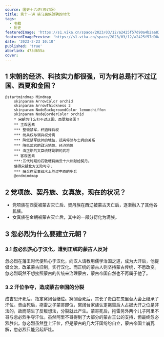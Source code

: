 ```yaml
---
source: 国史十六讲(修订版)
title: 第十一讲 骑马民族驰骋的时代
tags:
  - 书籍
  - 历史
featuredImage: 'https://s1.vika.cn/space/2023/03/12/a2425f57d90a4b2aa8346e2582d6963a'
featuredImagePreview: 'https://s1.vika.cn/space/2023/03/12/a2425f57d90a4b2aa8346e2582d6963a'
date: '2023-2-23 10:10'
published: 'true'
abbrlink: 473d655a
cover:
---
```


## 1 宋朝的经济、科技实力都很强，可为何总是打不过辽国、西夏和金国？

```plantuml
@startmindmap Mindmap
    skinparam ArrowColor orchid
    skinparam ArrowThickness 2
    skinparam NodeBackgroundColor lemonchiffon
    skinparam NodeBorderColor orchid
    * 宋朝为什么打不过辽国、西夏和金国？
    ** 主观因素
    *** 整顿禁军，杯酒释兵权
    *** 统兵权与调兵权分离
    *** 降低禁军统帅的地位，疏离将领与士兵的关系
    *** 降低武官的政治地位、经济地位
    *** 由正职的文臣统辖副职的武将
    ** 客观因素
    ***:五代时期的石敬塘将幽云十六州献给契丹，
    使得宋朝北方无险可守;
    *** 骑兵在军事战术上胜过中原的步兵
    @endmindmap
```
## 2 党项族、契丹族、女真族，现在的状况？

- 党项族在西夏被蒙古灭亡后、契丹族在西辽被蒙古灭亡后，逐渐融入了其他各民族。
- 女真族在金朝被蒙古灭亡后，其中的一部分衍化为满族。

## 3 忽必烈为什么要建立元朝？

### 3.1 忽必烈热心于汉化，遭到正统的蒙古人反对

忽必烈在藩王时代便热心于汉化，向汉人请教用儒学治国之道，成为大汗后，他提倡文治，改革蒙古旧制，实行汉化。而正统的蒙古人则坚持蒙古传统，不愿改变。忽必烈既然不想接照蒙古的传统来治理蒙古，蒙古帝国自然也不再属于他了。

### 3.2 汗位争夺，造成蒙古帝国的分裂

成吉思汗死后，指定窝阔台继位。窝阔台死后，其长子贵由在忽里台大会上继承了汗位。贵由死后，拖雷之子蒙哥即位，窝阔台家族认定拖雷后人占据大汗之位是非法的，故而萌生了反叛想法，分裂就此产生。蒙哥死后，拖雷另外两个儿子阿里不哥与忽必烈争夺汗位。虽然阿里不哥得到了大部分的蒙古王公的支持，但最终忽必烈胜出。忽必烈虽然登上汗位，但是蒙古的几大汗国纷纷自立，蒙古帝国土崩瓦解，忽必烈只能另起炉灶。